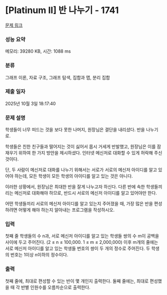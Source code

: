 # [Platinum II] 반 나누기 - 1741 

[문제 링크](https://www.acmicpc.net/problem/1741) 

### 성능 요약

메모리: 39280 KB, 시간: 1088 ms

### 분류

그래프 이론, 자료 구조, 그래프 탐색, 집합과 맵, 분리 집합

### 제출 일자

2025년 10월 3일 18:17:40

### 문제 설명

<p>학생들이 너무 떠드는 것을 보다 못한 나머지, 원장님은 결단을 내리셨다. 반을 나누기로.</p>

<p>학생들은 친한 친구들과 떨어지는 것이 싫어서 몹시 거세게 반발했고, 원장님은 이를 잠재우기 위하여 한 가지 방안을 제시하셨다. 인터넷 메신저로 대화할 수 있게 허락해 주신 것이다.</p>

<p>단, 두 사람이 메신저로 대화를 나누기 위해서는 서로가 서로의 메신저 아이디를 알고 있어야 하는데, 모든 학생이 모든 학생의 아이디를 알고 있는 것은 아니다.</p>

<p>이러한 상황에서, 원장님은 최대한 반을 잘게 나누고자 하신다. 다른 반에 속한 학생들끼리는 메신저로 대화해야 하므로, 반드시 서로의 메신저 아이디를 알고 있어야만 한다.</p>

<p>어떤 학생들끼리 서로의 메신저 아이디를 알고 있는지 주어졌을 때, 가장 많은 반을 편성하려면 어떻게 해야 하는지 알아내는 프로그램을 작성하시오.</p>

### 입력 

 <p>첫째 줄 학생들의 수 n과, 서로 메신저 아이디를 알고 있는 학생들 쌍의 수 m이 공백을 사이에 두고 주어진다. (2 ≤ n ≤ 100,000. 1 ≤ m ≤ 2,000,000) 이후 m개의 줄에는 서로 메신저 아이디를 알고 있는 학생들 번호의 쌍이 두 개의 정수로 주어진다. 두 학생의 번호는 1이상 n이하의 정수이다.</p>

### 출력 

 <p>첫째 줄에, 최대로 편성할 수 있는 반이 몇 개인지 출력한다. 둘째 줄에는, 최대로 편성했을 때 각 반별 인원수를 오름차순으로 출력한다.</p>

